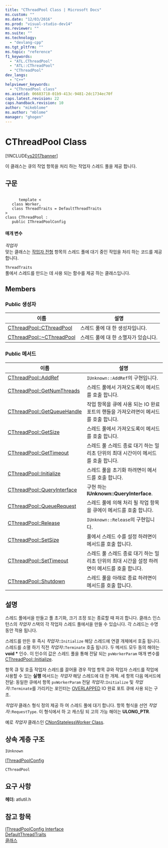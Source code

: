 ```yaml
---
title: "CThreadPool Class | Microsoft Docs"
ms.custom: ""
ms.date: "12/03/2016"
ms.prod: "visual-studio-dev14"
ms.reviewer: ""
ms.suite: ""
ms.technology: 
  - "devlang-cpp"
ms.tgt_pltfrm: ""
ms.topic: "reference"
f1_keywords: 
  - "ATL.CThreadPool"
  - "ATL::CThreadPool"
  - "CThreadPool"
dev_langs: 
  - "C++"
helpviewer_keywords: 
  - "CThreadPool class"
ms.assetid: 06683718-01b9-413c-9481-2dc1734ec70f
caps.latest.revision: 22
caps.handback.revision: 10
author: "mikeblome"
ms.author: "mblome"
manager: "ghogen"
---
```

# CThreadPool Class
[!INCLUDE[vs2017banner](../../assembler/inline/includes/vs2017banner.md)]

이 클래스는 큐의 작업 항목을 처리 하는 작업자 스레드 풀을 제공 합니다.  
  
## 구문  
  
```  
  
      template <  
   class Worker,  
   class ThreadTraits = DefaultThreadTraits  
>  
class CThreadPool :  
   public IThreadPoolConfig  
```  
  
#### 매개 변수  
 *작업자*  
 맞는 클래스는  [작업자 전형](../../atl/reference/worker-archetype.md) 항목의 스레드 풀에 대기 중인 작업을 처리 하는 코드를 제공 합니다.  
  
 `ThreadTraits`  
 풀에서 스레드를 만드는 데 사용 되는 함수를 제공 하는 클래스입니다.  
  
## Members  
  
### Public 생성자  
  
|이름|설명|  
|--------|--------|  
|[CThreadPool::CThreadPool](../Topic/CThreadPool::CThreadPool.md)|스레드 풀에 대 한 생성자입니다.|  
|[CThreadPool::~CThreadPool](../Topic/CThreadPool::~CThreadPool.md)|스레드 풀에 대 한 소멸자가 있습니다.|  
  
### Public 메서드  
  
|이름|설명|  
|--------|--------|  
|[CThreadPool::AddRef](../Topic/CThreadPool::AddRef.md)|`IUnknown::AddRef`의 구현입니다.|  
|[CThreadPool::GetNumThreads](../Topic/CThreadPool::GetNumThreads.md)|스레드 풀에서 가져오도록이 메서드를 호출 합니다.|  
|[CThreadPool::GetQueueHandle](../Topic/CThreadPool::GetQueueHandle.md)|작업 항목을 큐에 사용 되는 IO 완료 포트의 핸들을 가져오려면이 메서드를 호출 합니다.|  
|[CThreadPool::GetSize](../Topic/CThreadPool::GetSize.md)|스레드 풀에서 가져오도록이 메서드를 호출 합니다.|  
|[CThreadPool::GetTimeout](../Topic/CThreadPool::GetTimeout.md)|스레드 풀 스레드 종료 대기 하는 밀리초 단위의 최대 시간이이 메서드를 호출 합니다.|  
|[CThreadPool::Initialize](../Topic/CThreadPool::Initialize.md)|스레드 풀을 초기화 하려면이 메서드를 호출 합니다.|  
|[CThreadPool::QueryInterface](../Topic/CThreadPool::QueryInterface.md)|구현 하는  **IUnknown::QueryInterface**.|  
|[CThreadPool::QueueRequest](../Topic/CThreadPool::QueueRequest.md)|스레드 풀에 의해 처리 될 작업 항목을 큐에이 메서드를 호출 합니다.|  
|[CThreadPool::Release](../Topic/CThreadPool::Release.md)|`IUnknown::Release`의 구현입니다.|  
|[CThreadPool::SetSize](../Topic/CThreadPool::SetSize.md)|풀에서 스레드 수를 설정 하려면이 메서드를 호출 합니다.|  
|[CThreadPool::SetTimeout](../Topic/CThreadPool::SetTimeout.md)|스레드 풀 스레드 종료 대기 하는 밀리초 단위의 최대 시간을 설정 하려면이 메서드를 호출 합니다.|  
|[CThreadPool::Shutdown](../Topic/CThreadPool::Shutdown.md)|스레드 풀을 아래로 종료 하려면이 메서드를 호출 합니다.|  
  
## 설명  
 스레드 풀에서을 만들고 풀 초기화, 크기 조정 또는 종료할 때 파괴 합니다.  클래스 인스턴스의  *작업자* 스택의 각 작업자 스레드 풀에서을 만들 수 있습니다.  각 스레드는 수명 동안 적용 됩니다.  
  
 스레드를 만든 후 즉시  *작업자*::`Initialize` 해당 스레드에 연결 개체에서 호출 됩니다.  스레드를 소멸 하기 직전  *작업자*::`Terminate` 호출 됩니다.  두 메서드 모두 동의 해야는  **void \*** 인수.  이 인수의 값은 스레드 풀을 통해 전달 되는 `pvWorkerParam` 매개 변수를  [CThreadPool::Initialize](../Topic/CThreadPool::Initialize.md).  
  
 항목 큐 및 호출 작업자 스레드를 끌어올 경우 작업 항목 큐와 작업자 스레드를 작업에 사용할 수 있는  **실행** 메서드는  *작업자* 해당 스레드에 대 한 개체.  세 항목 다음 메서드에 전달: 동일한 큐에서 항목 `pvWorkerParam` 전달  *작업자*::`Initialize` 및  *작업자*::`Terminate`를 가리키는 포인터는  [OVERLAPPED](http://msdn.microsoft.com/library/windows/desktop/ms684342) IO 완료 포트 큐에 사용 되는 구조.  
  
 *작업자* 클래스 형식 정의 제공 하 여 스레드 풀에 대기 합니다. 항목 형식을 선언  *작업자*::`RequestType`.  이 형식에서 하 고 캐스팅 되 고의 가능 해야는  **ULONG\_PTR**.  
  
 예로  *작업자* 클래스인 [CNonStatelessWorker Class](../../atl/reference/cnonstatelessworker-class.md).  
  
## 상속 계층 구조  
 `IUnknown`  
  
 [IThreadPoolConfig](../../atl/reference/ithreadpoolconfig-interface.md)  
  
 `CThreadPool`  
  
## 요구 사항  
 **헤더:** atlutil.h  
  
## 참고 항목  
 [IThreadPoolConfig Interface](../../atl/reference/ithreadpoolconfig-interface.md)   
 [DefaultThreadTraits](../Topic/DefaultThreadTraits.md)   
 [클래스](../../atl/reference/atl-classes.md)